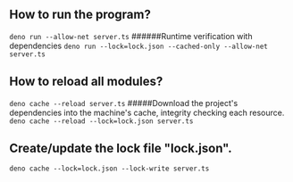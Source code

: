## How to run the program?
`
deno run --allow-net server.ts
`
######Runtime verification with dependencies
`
deno run --lock=lock.json --cached-only --allow-net server.ts
`

## How to reload all modules?
`
deno cache --reload server.ts
`
#####Download the project's dependencies into the machine's cache, integrity checking each resource.
`
deno cache --reload --lock=lock.json server.ts
`

## Create/update the lock file "lock.json".
`
deno cache --lock=lock.json --lock-write server.ts
`